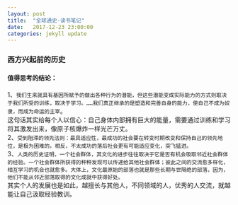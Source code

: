 ```yaml
---
layout: post
title:  "全球通史-读书笔记"
date:   2017-12-23 23:00:00
categories: jekyll update
---
```

### 西方兴起前的历史 ###
#### 值得思考的结论： ####
1、`我们生来就具有基因所赋予的做出各种行为的潜能，但这些潜能变成实际能力的方式则取决于我们所受的训练，取决于学习。……我们真正继承的是塑造和完善自身的能力，使自己不成为奴隶，而成为命运的主宰`。  
这句话其实给每个人以信心：自己身体内部拥有巨大的能量，需要通过训练和学习将其激发出来，像原子核爆炸一样光芒万丈。  
2、`受到阻滞的领先法则：最具适应性，最成功的社会要在转变时期改变和保持自己的领先地位，是极为困难的。相反，不太成功的落后社会更有可能适应变化，突飞猛进。`  
3、`人类的历史证明，一个社会群体，其文化的进步往往取决于它是否有机会吸取邻近社会群体的经验。一个社会群体所获得的种种发现可以传递给其他社会群体；彼此之间的交流愈多样化，相互学习的机会也就愈多。大体上，文化最原始的部落也就是那些长期与世隔绝的部落，因为，他们不能从邻近部落取得的文化成就中获得好处。`  
其实个人的发展也是如此，越擅长与其他人，不同领域的人，优秀的人交流，就越能让自己汲取经验教训。  

